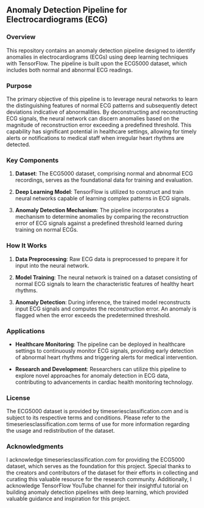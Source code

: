 ## Anomaly Detection Pipeline for Electrocardiograms (ECG)

### Overview
This repository contains an anomaly detection pipeline designed to identify anomalies in electrocardiograms (ECGs) using deep learning techniques with TensorFlow. The pipeline is built upon the ECG5000 dataset, which includes both normal and abnormal ECG readings.

### Purpose
The primary objective of this pipeline is to leverage neural networks to learn the distinguishing features of normal ECG patterns and subsequently detect deviations indicative of abnormalities. By deconstructing and reconstructing ECG signals, the neural network can discern anomalies based on the magnitude of reconstruction error exceeding a predefined threshold. This capability has significant potential in healthcare settings, allowing for timely alerts or notifications to medical staff when irregular heart rhythms are detected.

### Key Components
1. **Dataset**: The ECG5000 dataset, comprising normal and abnormal ECG recordings, serves as the foundational data for training and evaluation.
   
2. **Deep Learning Model**: TensorFlow is utilized to construct and train neural networks capable of learning complex patterns in ECG signals.

3. **Anomaly Detection Mechanism**: The pipeline incorporates a mechanism to determine anomalies by comparing the reconstruction error of ECG signals against a predefined threshold learned during training on normal ECGs.

### How It Works
1. **Data Preprocessing**: Raw ECG data is preprocessed to prepare it for input into the neural network.
   
2. **Model Training**: The neural network is trained on a dataset consisting of normal ECG signals to learn the characteristic features of healthy heart rhythms.
   
3. **Anomaly Detection**: During inference, the trained model reconstructs input ECG signals and computes the reconstruction error. An anomaly is flagged when the error exceeds the predetermined threshold.

### Applications
- **Healthcare Monitoring**: The pipeline can be deployed in healthcare settings to continuously monitor ECG signals, providing early detection of abnormal heart rhythms and triggering alerts for medical intervention.
   
- **Research and Development**: Researchers can utilize this pipeline to explore novel approaches for anomaly detection in ECG data, contributing to advancements in cardiac health monitoring technology.





### License
The ECG5000 dataset is provided by timeseriesclassification.com and is subject to its respective terms and conditions. Please refer to the timeseriesclassification.com terms of use for more information regarding the usage and redistribution of the dataset.

### Acknowledgments
I acknowledge timeseriesclassification.com for providing the ECG5000 dataset, which serves as the foundation for this project. Special thanks to the creators and contributors of the dataset for their efforts in collecting and curating this valuable resource for the research community.
Additionally, I acknowledge TensorFlow YouTube channel for their insightful tutorial on building anomaly detection pipelines with deep learning, which provided valuable guidance and inspiration for this project.
